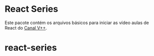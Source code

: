 # React Series
Este pacote contém os arquivos básicos para iniciar as vídeo aulas
de React do [Canal V++](https://youtube.com/user/VPlusPlus).
# react-series

